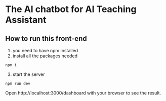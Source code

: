 # The AI chatbot for AI Teaching Assistant

## How to run this front-end

1. you need to have npm installed
2. install all the packages needed
```
npm i
```
3. start the server
```
npm run dev
```

Open http://localhost:3000/dashboard with your browser to see the result.
